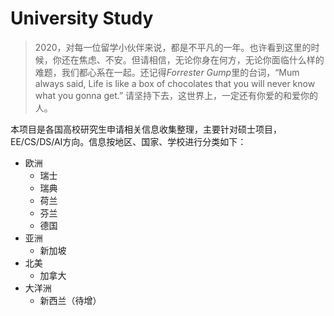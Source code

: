 # University Study


> 2020，对每一位留学小伙伴来说，都是不平凡的一年。也许看到这里的时候，你还在焦虑、不安。但请相信，无论你身在何方，无论你面临什么样的难题，我们都心系在一起。还记得*Forrester Gump*里的台词，“Mum always said, Life is like a box of chocolates that you will never know what you gonna get.” 请坚持下去，这世界上，一定还有你爱的和爱你的人。

本项目是各国高校研究生申请相关信息收集整理，主要针对硕士项目，EE/CS/DS/AI方向。信息按地区、国家、学校进行分类如下：

+ 欧洲
  + 瑞士
  + 瑞典
  + 荷兰
  + 芬兰
  + 德国
+ 亚洲
  + 新加坡
+ 北美
  + 加拿大
+ 大洋洲
  + 新西兰（待增）